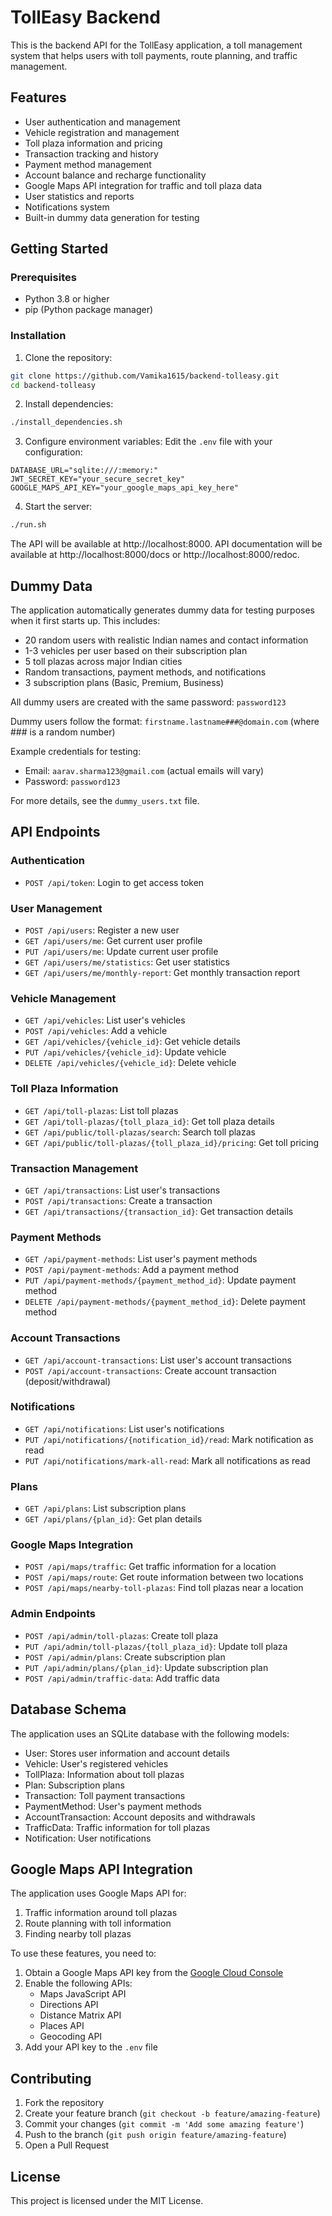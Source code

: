 # TollEasy Backend

This is the backend API for the TollEasy application, a toll management system that helps users with toll payments, route planning, and traffic management.

## Features

- User authentication and management
- Vehicle registration and management
- Toll plaza information and pricing
- Transaction tracking and history
- Payment method management
- Account balance and recharge functionality
- Google Maps API integration for traffic and toll plaza data
- User statistics and reports
- Notifications system
- Built-in dummy data generation for testing

## Getting Started

### Prerequisites

- Python 3.8 or higher
- pip (Python package manager)

### Installation

1. Clone the repository:
```bash
git clone https://github.com/Vamika1615/backend-tolleasy.git
cd backend-tolleasy
```

2. Install dependencies:
```bash
./install_dependencies.sh
```

3. Configure environment variables:
Edit the `.env` file with your configuration:
```
DATABASE_URL="sqlite:///:memory:"
JWT_SECRET_KEY="your_secure_secret_key"
GOOGLE_MAPS_API_KEY="your_google_maps_api_key_here"
```

4. Start the server:
```bash
./run.sh
```

The API will be available at http://localhost:8000. API documentation will be available at http://localhost:8000/docs or http://localhost:8000/redoc.

## Dummy Data

The application automatically generates dummy data for testing purposes when it first starts up. This includes:

- 20 random users with realistic Indian names and contact information
- 1-3 vehicles per user based on their subscription plan
- 5 toll plazas across major Indian cities
- Random transactions, payment methods, and notifications
- 3 subscription plans (Basic, Premium, Business)

All dummy users are created with the same password: `password123`

Dummy users follow the format: `firstname.lastname###@domain.com` (where ### is a random number)

Example credentials for testing:
- Email: `aarav.sharma123@gmail.com` (actual emails will vary)
- Password: `password123`

For more details, see the `dummy_users.txt` file.

## API Endpoints

### Authentication
- `POST /api/token`: Login to get access token

### User Management
- `POST /api/users`: Register a new user
- `GET /api/users/me`: Get current user profile
- `PUT /api/users/me`: Update current user profile
- `GET /api/users/me/statistics`: Get user statistics
- `GET /api/users/me/monthly-report`: Get monthly transaction report

### Vehicle Management
- `GET /api/vehicles`: List user's vehicles
- `POST /api/vehicles`: Add a vehicle
- `GET /api/vehicles/{vehicle_id}`: Get vehicle details
- `PUT /api/vehicles/{vehicle_id}`: Update vehicle
- `DELETE /api/vehicles/{vehicle_id}`: Delete vehicle

### Toll Plaza Information
- `GET /api/toll-plazas`: List toll plazas
- `GET /api/toll-plazas/{toll_plaza_id}`: Get toll plaza details
- `GET /api/public/toll-plazas/search`: Search toll plazas
- `GET /api/public/toll-plazas/{toll_plaza_id}/pricing`: Get toll pricing

### Transaction Management
- `GET /api/transactions`: List user's transactions
- `POST /api/transactions`: Create a transaction
- `GET /api/transactions/{transaction_id}`: Get transaction details

### Payment Methods
- `GET /api/payment-methods`: List user's payment methods
- `POST /api/payment-methods`: Add a payment method
- `PUT /api/payment-methods/{payment_method_id}`: Update payment method
- `DELETE /api/payment-methods/{payment_method_id}`: Delete payment method

### Account Transactions
- `GET /api/account-transactions`: List user's account transactions
- `POST /api/account-transactions`: Create account transaction (deposit/withdrawal)

### Notifications
- `GET /api/notifications`: List user's notifications
- `PUT /api/notifications/{notification_id}/read`: Mark notification as read
- `PUT /api/notifications/mark-all-read`: Mark all notifications as read

### Plans
- `GET /api/plans`: List subscription plans
- `GET /api/plans/{plan_id}`: Get plan details

### Google Maps Integration
- `POST /api/maps/traffic`: Get traffic information for a location
- `POST /api/maps/route`: Get route information between two locations
- `POST /api/maps/nearby-toll-plazas`: Find toll plazas near a location

### Admin Endpoints
- `POST /api/admin/toll-plazas`: Create toll plaza
- `PUT /api/admin/toll-plazas/{toll_plaza_id}`: Update toll plaza
- `POST /api/admin/plans`: Create subscription plan
- `PUT /api/admin/plans/{plan_id}`: Update subscription plan
- `POST /api/admin/traffic-data`: Add traffic data

## Database Schema

The application uses an SQLite database with the following models:
- User: Stores user information and account details
- Vehicle: User's registered vehicles
- TollPlaza: Information about toll plazas
- Plan: Subscription plans
- Transaction: Toll payment transactions
- PaymentMethod: User's payment methods
- AccountTransaction: Account deposits and withdrawals
- TrafficData: Traffic information for toll plazas
- Notification: User notifications

## Google Maps API Integration

The application uses Google Maps API for:
1. Traffic information around toll plazas
2. Route planning with toll information
3. Finding nearby toll plazas

To use these features, you need to:
1. Obtain a Google Maps API key from the [Google Cloud Console](https://console.cloud.google.com/)
2. Enable the following APIs:
   - Maps JavaScript API
   - Directions API
   - Distance Matrix API
   - Places API
   - Geocoding API
3. Add your API key to the `.env` file

## Contributing

1. Fork the repository
2. Create your feature branch (`git checkout -b feature/amazing-feature`)
3. Commit your changes (`git commit -m 'Add some amazing feature'`)
4. Push to the branch (`git push origin feature/amazing-feature`)
5. Open a Pull Request

## License

This project is licensed under the MIT License. 